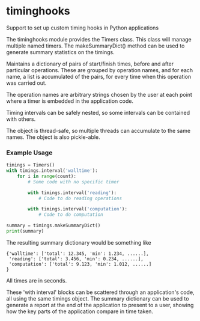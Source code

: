 # timinghooks
Support to set up custom timing hooks in Python applications

The timinghooks module provides the Timers class. This class will manage multiple named timers. The makeSummaryDict() method can be used to generate summary statistics on the timings.

Maintains a dictionary of pairs of start/finish times, before and after particular operations. These are grouped by operation names, and for each name, a list is accumulated of the pairs, for every time when this operation was carried out.

The operation names are arbitrary strings chosen by the user at each point where a timer is embedded in the application code.

Timing intervals can be safely nested, so some intervals can be contained with others.

The object is thread-safe, so multiple threads can accumulate to the same names. The object is also pickle-able.

### Example Usage
```python
timings = Timers()
with timings.interval('walltime'):
    for i in range(count):
        # Some code with no specific timer

        with timings.interval('reading'):
            # Code to do reading operations

        with timings.interval('computation'):
            # Code to do computation

summary = timings.makeSummaryDict()
print(summary)
```

The resulting summary dictionary would be something like
```
{'walltime': ['total': 12.345, 'min': 1.234, ......],
 'reading': ['total': 3.456, 'min': 0.234, ......],
 'computation': ['total': 9.123, 'min': 1.012, ......]
}
```
All times are in seconds.

These 'with interval' blocks can be scattered through an application's code, all using the same timings object. The summary dictionary can be used to generate a report at the end of the application to present to a user, showing how the key parts of the application compare in time taken.
